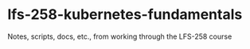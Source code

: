 # lfs-258-kubernetes-fundamentals
Notes, scripts, docs, etc., from working through the LFS-258 course
